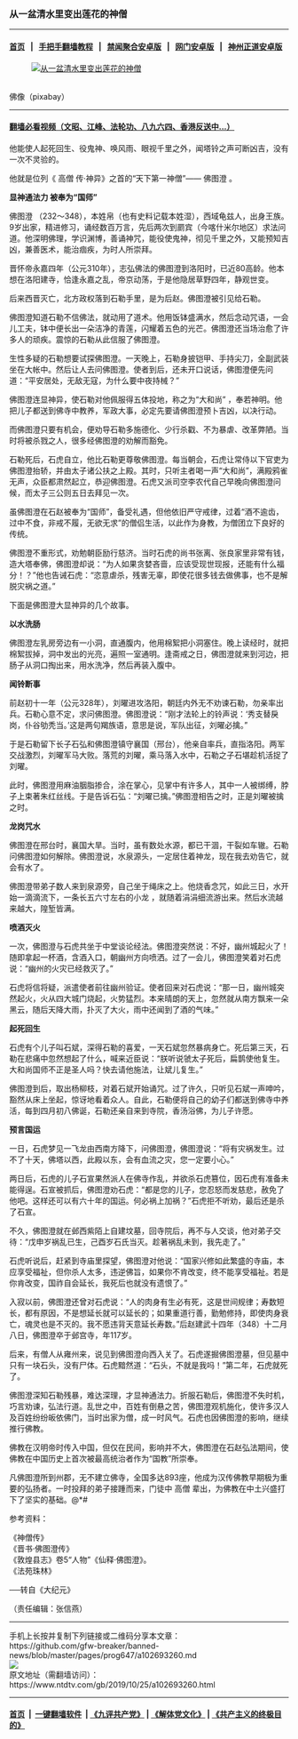 ### 从一盆清水里变出莲花的神僧
------------------------

#### [首页](https://github.com/gfw-breaker/banned-news/blob/master/README.md) &nbsp;&nbsp;|&nbsp;&nbsp; [手把手翻墙教程](https://github.com/gfw-breaker/guides/wiki) &nbsp;&nbsp;|&nbsp;&nbsp; [禁闻聚合安卓版](https://github.com/gfw-breaker/bn-android) &nbsp;&nbsp;|&nbsp;&nbsp; [网门安卓版](https://github.com/oGate2/oGate) &nbsp;&nbsp;|&nbsp;&nbsp; [神州正道安卓版](https://github.com/SzzdOgate/update) 



<div><div class="featured_image">
 <a href="https://i.ntdtv.com/assets/uploads/2019/10/2019-10-25_115740.jpg" target="_blank">
  <figure>
   <img alt="从一盆清水里变出莲花的神僧" src="https://i.ntdtv.com/assets/uploads/2019/10/2019-10-25_115740-800x450.jpg"/>
  </figure><br/>
 </a>
 <span class="caption">
  佛像（pixabay）
 </span>
</div>
</div><hr/>

#### [翻墙必看视频（文昭、江峰、法轮功、八九六四、香港反送中...）](https://github.com/gfw-breaker/banned-news/blob/master/pages/links.md)

<div><div class="post_content" itemprop="articleBody">
 <p>
  他能使人起死回生、役鬼神、唤风雨、眼视千里之外，闻塔铃之声可断凶吉，没有一次不灵验的。
 </p>
 <p>
  他就是位列《
  <ok href="https://www.ntdtv.com/gb/高僧.htm">
   高僧
  </ok>
  传‧神异》之首的“天下第一神僧”——
  <ok href="https://www.ntdtv.com/gb/佛图澄.htm">
   佛图澄
  </ok>
  。
 </p>
 <p>
  <strong>
   显神通法力 被奉为“国师”
  </strong>
 </p>
 <p>
  <ok href="https://www.ntdtv.com/gb/佛图澄.htm">
   佛图澄
  </ok>
  （232～348），本姓帛（也有史料记载本姓湿），西域龟兹人，出身王族。9岁出家，精进修习，诵经数百万言，先后两次到罽宾（今喀什米尔地区）求法问道。他深明佛理，学识渊博，善诵神咒，能役使鬼神，彻见千里之外，又能预知吉凶，兼善医术，能治痼疾，为时人所崇拜。
 </p>
 <p>
  晋怀帝永嘉四年（公元310年），志弘佛法的佛图澄到洛阳时，已近80高龄。他本想在洛阳建寺，恰逢永嘉之乱，帝京动荡，于是他隐居草野四年，静观世变。
 </p>
 <p>
  后来西晋灭亡，北方政权落到石勒手里，是为后赵。佛图澄被引见给石勒。
 </p>
 <p>
  佛图澄知道石勒不信佛法，就动用了道术。他用饭钵盛满水，然后念动咒语，一会儿工夫，钵中便长出一朵洁净的青莲，闪耀着五色的光芒。佛图澄还当场治愈了许多人的顽疾。震惊的石勒从此信服了佛图澄。
 </p>
 <p>
  生性多疑的石勒想要试探佛图澄。一天晚上，石勒身披铠甲、手持尖刀，全副武装坐在大帐中。然后让人去问佛图澄。使者到后，还未开口说话，佛图澄便先问道：“平安居处，无敌无寇，为什么要中夜持械？”
 </p>
 <p>
  佛图澄连显神异，使石勒对他佩服得五体投地，称之为“大和尚” ，奉若神明。他把儿子都送到佛寺中教养，军政大事，必定先要请佛图澄预卜吉凶，以决行动。
 </p>
 <p>
  而佛图澄只要有机会，便劝导石勒多施德化、少行杀戳、不为暴虐、改革弊陋。当时将被杀戮之人，很多经佛图澄的劝解而豁免。
 </p>
 <p>
  石勒死后，石虎自立，他比石勒更尊敬佛图澄。每当朝会，石虎让常侍以下官吏为佛图澄抬轿，并由太子诸公扶之上殿。其时，只听主者喝一声“大和尚”，满殿鸦雀无声，众臣都肃然起立，恭迎佛图澄。石虎又派司空李农代自己早晚向佛图澄问候，而太子三公则五日去拜见一次。
 </p>
 <p>
  虽佛图澄在石赵被奉为“国师”，备受礼遇，但他依旧严守戒律，过着“酒不逾齿，过中不食，非戒不履，无欲无求”的僧侣生活，以此作为身教，为僧团立下良好的传统。
 </p>
 <p>
  佛图澄不重形式，劝勉朝臣励行慈济。当时石虎的尚书张离、张良家里非常有钱，造大塔奉佛，佛图澄却说：“为人如果贪婪吝啬，应该受现世现报，还能有什么福分！？”他也告诫石虎：“恣意虐杀，残害无辜，即使花很多钱去做佛事，也不是解脱灾祸之道。”
 </p>
 <p>
  下面是佛图澄大显神异的几个故事。
 </p>
 <p>
  <strong>
   以水洗肠
  </strong>
 </p>
 <p>
  佛图澄左乳房旁边有一小洞，直通腹内，他用棉絮把小洞塞住。晚上读经时，就把棉絮拔掉，洞中发出的光亮，遍照一室通明。逢斋戒之日，佛图澄就来到河边，把肠子从洞口掏出来，用水洗净，然后再装入腹中。
 </p>
 <p>
  <strong>
   闻铃断事
  </strong>
 </p>
 <p>
  前赵初十一年（公元328年），刘曜进攻洛阳，朝廷内外无不劝谏石勒，勿亲率出兵。石勒心意不定，求问佛图澄。佛图澄说：“刚才法轮上的铃声说：‘秀支替戾岗，仆谷劬秃当。’这是两句羯族语，意思是说，军队出征，刘曜必擒。”
 </p>
 <p>
  于是石勒留下长子石弘和佛图澄镇守襄国（邢台），他亲自率兵，直指洛阳。两军交战激烈，刘曜军马大败。落荒的刘曜，乘马落入水中，石勒之子石堪趁机活捉了刘曜。
 </p>
 <p>
  此时，佛图澄用麻油胭脂掺合，涂在掌心，见掌中有许多人，其中一人被绑缚，脖子上束著朱红丝线。于是告诉石弘：“刘曜已擒。”佛图澄相告之时，正是刘曜被擒之时。
 </p>
 <p>
  <strong>
   龙岗咒水
  </strong>
 </p>
 <p>
  佛图澄在邢台时，襄国大旱。当时，虽有数处水源，都已干涸，干裂如车辙。石勒问佛图澄如何解除。佛图澄说，水泉源头，一定居住着神龙，现在我去劝告它，就会有水了。
 </p>
 <p>
  佛图澄带弟子数人来到泉源旁，自己坐于绳床之上。他烧香念咒，如此三日，水开始一滴滴流下，一条长五六寸左右的小龙 ，就随着涓涓细流游出来。然后水流越来越大，隍堑皆满。
 </p>
 <p>
  <strong>
   喷酒灭火
  </strong>
 </p>
 <p>
  一次，佛图澄与石虎共坐于中堂谈论经法。佛图澄突然说：不好，幽州城起火了！随即拿起一杯酒，含酒入口，朝幽州方向喷洒。过了一会儿，佛图澄笑着对石虎说：“幽州的火灾已经救灭了。”
 </p>
 <p>
  石虎将信将疑，派遣使者前往幽州验证。使者回来对石虎说：“那一日，幽州城突然起火，火从四大城门烧起，火势猛烈。本来晴朗的天上，忽然就从南方飘来一朵黑云，随后天降大雨，扑灭了大火，雨中还闻到了酒的气味。”
 </p>
 <p>
  <strong>
   起死回生
  </strong>
 </p>
 <p>
  石虎有个儿子叫石斌，深得石勒的喜爱，一天石斌忽然暴病身亡。死后第三天，石勒在悲痛中忽然想起了什么，喊来近臣说：“朕听说虢太子死后，扁鹊使他复生。大和尚国师不正是圣人吗？快去请他施法，让斌儿复生。”
 </p>
 <p>
  佛图澄到后，取出杨柳枝，对着石斌开始诵咒。过了许久，只听见石斌一声呻吟，豁然从床上坐起，惊讶地看着众人。自此，石勒便将自己的幼子们都送到佛寺中养活，每到四月初八佛诞，石勒还亲自来到寺院，香汤浴佛，为儿子许愿。
 </p>
 <p>
  <strong>
   预言国运
  </strong>
 </p>
 <p>
  一日，石虎梦见一飞龙由西南方降下，问佛图澄，佛图澄说：“将有灾祸发生。过不了十天，佛塔以西，此殿以东，会有血流之灾，您一定要小心。”
 </p>
 <p>
  两日后，石虎的儿子石宣果然派人在佛寺作乱，并欲杀石虎篡位，因石虎有准备未能得逞。石宣被抓后，佛图澄劝石虎：“都是您的儿子，您忍怒而发慈悲，赦免了他吧。这样还可以有六十年的国运。何必祸上加祸？”石虎拒不听劝，最后还是杀了石宣。
 </p>
 <p>
  不久，佛图澄就在邺西紫陌上自建坟墓，回寺院后，再不与人交谈，他对弟子交待：“戊申岁祸乱已生，己酉岁石氏当灭。趁著祸乱未到，我先走了。”
 </p>
 <p>
  石虎听说后，赶紧到寺庙里探望，佛图澄对他说：“国家兴修如此繁盛的寺庙，本应享受福祉，但你杀人太多，违逆佛旨，如果你不肯改变，终不能享受福祉。若是你肯改变，国祚自会延长，我死后也就没有遗恨了。”
 </p>
 <p>
  入寂以前，佛图澄还曾对石虎说：“人的肉身有生必有死，这是世间规律；寿数短长，都有原因，不是想延长就可以延长的；如果重道行善，勤勉修持，即使肉身衰亡，魂灵也是不灭的。我不愿违背天意延长寿数。”后赵建武十四年（348）十二月八日，佛图澄卒于邺宫寺，年117岁。
 </p>
 <p>
  后来，有僧人从雍州来，说见到佛图澄向西入关了。石虎遂掘佛图澄墓，但见墓中只有一块石头，没有尸体。石虎黯然道：“石头，不就是我吗！”第二年，石虎就死了。
 </p>
 <p>
  佛图澄深知石勒残暴，难达深理，才显神通法力。折服石勒后，佛图澄不失时机，巧言劝谏，弘法行道。乱世之中，百姓有倒悬之苦，佛图澄观机施化，使许多汉人及百姓纷纷皈依佛门，当时出家为僧，成一时风气。石虎也因佛图澄的影响，继续推行佛教。
 </p>
 <p>
  佛教在汉明帝时传入中国，但仅在民间，影响并不大，佛图澄在石赵弘法期间，使佛教在中国历史上首次被最高统治者作为“国教”所崇奉。
 </p>
 <p>
  凡佛图澄所到州郡，无不建立佛寺，全国多达893座，他成为汉传佛教早期极为重要的弘扬者。一时投拜的弟子接踵而来，门徒中
  <ok href="https://www.ntdtv.com/gb/高僧.htm">
   高僧
  </ok>
  辈出，为佛教在中土兴盛打下了坚实的基础。@*#
 </p>
 <p>
  参考资料：
 </p>
 <p>
  《神僧传》
  <br/>
  《晋书‧佛图澄传》
  <br/>
  《敦煌县志》卷5“人物”《仙释‧佛图澄》。
  <br/>
  《法苑珠林》
 </p>
 <p>
  ──转自《大纪元》
 </p>
 <p>
  （责任编辑：张信燕）
 </p>
 <div class="single_ad">
 </div>
</div>
</div>
<hr/>
手机上长按并复制下列链接或二维码分享本文章：<br/>
https://github.com/gfw-breaker/banned-news/blob/master/pages/prog647/a102693260.md <br/>
<a href='https://github.com/gfw-breaker/banned-news/blob/master/pages/prog647/a102693260.md'><img src='https://github.com/gfw-breaker/banned-news/blob/master/pages/prog647/a102693260.md.png'/></a> <br/>
原文地址（需翻墙访问）：https://www.ntdtv.com/gb/2019/10/25/a102693260.html


------------------------
#### [首页](https://github.com/gfw-breaker/banned-news/blob/master/README.md) &nbsp;|&nbsp; [一键翻墙软件](https://github.com/gfw-breaker/nogfw/blob/master/README.md) &nbsp;| [《九评共产党》](https://github.com/gfw-breaker/9ping.md/blob/master/README.md#九评之一评共产党是什么) | [《解体党文化》](https://github.com/gfw-breaker/jtdwh.md/blob/master/README.md) | [《共产主义的终极目的》](https://github.com/gfw-breaker/gczydzjmd.md/blob/master/README.md)


<img src='http://gfw-breaker.win/banned-news/pages/prog647/a102693260.md' width='0px' height='0px'/>